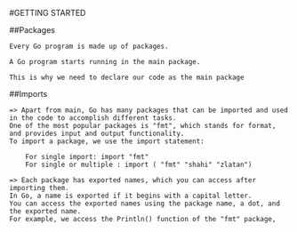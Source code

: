 #GETTING STARTED

##Packages

    Every Go program is made up of packages.

    A Go program starts running in the main package.

    This is why we need to declare our code as the main package


##Imports

    => Apart from main, Go has many packages that can be imported and used in the code to accomplish different tasks.
    One of the most popular packages is "fmt", which stands for format, and provides input and output functionality.
    To import a package, we use the import statement:
        
        For single import: import "fmt" 
        For single or multiple : import ( "fmt" "shahi" "zlatan")

    => Each package has exported names, which you can access after importing them.
    In Go, a name is exported if it begins with a capital letter.
    You can access the exported names using the package name, a dot, and the exported name.
    For example, we access the Println() function of the "fmt" package,
